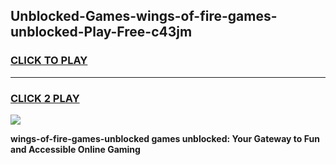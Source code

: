 
## Unblocked-Games-wings-of-fire-games-unblocked-Play-Free-c43jm
<h3>
<a href="https://premium76.site?title=wings-of-fire-games-unblocked&ref=18A">CLICK TO PLAY</a></h3>
<hr>

<h3>
<a href="https://premium76.site?title=wings-of-fire-games-unblocked&ref=18A">CLICK 2 PLAY</a>
  
</h3>

<a href="https://premium76.site?title=wings-of-fire-games-unblocked&ref=18A"><img src="https://clearcache.store/games.png"></a>


**wings-of-fire-games-unblocked games unblocked: Your Gateway to Fun and Accessible Online Gaming**
